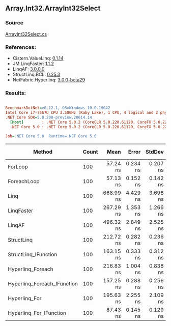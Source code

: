 ﻿## Array.Int32.ArrayInt32Select

### Source
[ArrayInt32Select.cs](../LinqBenchmarks/Array/Int32/ArrayInt32Select.cs)

### References:
- Cistern.ValueLinq: [0.1.14](https://www.nuget.org/packages/Cistern.ValueLinq/0.1.14)
- JM.LinqFaster: [1.1.2](https://www.nuget.org/packages/JM.LinqFaster/1.1.2)
- LinqAF: [3.0.0.0](https://www.nuget.org/packages/LinqAF/3.0.0.0)
- StructLinq.BCL: [0.25.3](https://www.nuget.org/packages/StructLinq.BCL/0.25.3)
- NetFabric.Hyperlinq: [3.0.0-beta29](https://www.nuget.org/packages/NetFabric.Hyperlinq/3.0.0-beta29)

### Results:
``` ini

BenchmarkDotNet=v0.12.1, OS=Windows 10.0.19042
Intel Core i7-7567U CPU 3.50GHz (Kaby Lake), 1 CPU, 4 logical and 2 physical cores
.NET Core SDK=5.0.200-preview.20614.14
  [Host]        : .NET Core 5.0.2 (CoreCLR 5.0.220.61120, CoreFX 5.0.220.61120), X64 RyuJIT
  .NET Core 5.0 : .NET Core 5.0.2 (CoreCLR 5.0.220.61120, CoreFX 5.0.220.61120), X64 RyuJIT

Job=.NET Core 5.0  Runtime=.NET Core 5.0  

```
|                      Method | Count |      Mean |    Error |   StdDev | Ratio | RatioSD |  Gen 0 | Gen 1 | Gen 2 | Allocated |
|---------------------------- |------ |----------:|---------:|---------:|------:|--------:|-------:|------:|------:|----------:|
|                     ForLoop |   100 |  57.24 ns | 0.234 ns | 0.207 ns |  1.00 |    0.00 |      - |     - |     - |         - |
|                 ForeachLoop |   100 |  57.13 ns | 0.152 ns | 0.142 ns |  1.00 |    0.00 |      - |     - |     - |         - |
|                        Linq |   100 | 668.99 ns | 4.429 ns | 3.698 ns | 11.69 |    0.07 | 0.0229 |     - |     - |      48 B |
|                  LinqFaster |   100 | 267.29 ns | 1.353 ns | 1.266 ns |  4.67 |    0.02 | 0.2027 |     - |     - |     424 B |
|                      LinqAF |   100 | 496.32 ns | 2.849 ns | 2.525 ns |  8.67 |    0.06 |      - |     - |     - |         - |
|                  StructLinq |   100 | 212.72 ns | 0.282 ns | 0.236 ns |  3.72 |    0.01 | 0.0153 |     - |     - |      32 B |
|        StructLinq_IFunction |   100 | 163.15 ns | 0.333 ns | 0.312 ns |  2.85 |    0.01 |      - |     - |     - |         - |
|           Hyperlinq_Foreach |   100 | 216.83 ns | 1.004 ns | 0.838 ns |  3.79 |    0.02 |      - |     - |     - |         - |
| Hyperlinq_Foreach_IFunction |   100 | 157.25 ns | 0.288 ns | 0.256 ns |  2.75 |    0.01 |      - |     - |     - |         - |
|               Hyperlinq_For |   100 | 195.63 ns | 2.255 ns | 2.109 ns |  3.42 |    0.04 |      - |     - |     - |         - |
|     Hyperlinq_For_IFunction |   100 |  87.43 ns | 0.145 ns | 0.129 ns |  1.53 |    0.01 |      - |     - |     - |         - |
